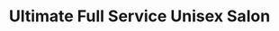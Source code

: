 ---
title: "Ultimate Full Service Unisex Salon"
url: /middletown/ultimate-full-service-unisex-salon/
shop: hairdresser
---